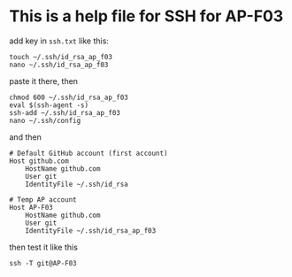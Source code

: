 # This is a help file for SSH for AP-F03

add key in `ssh.txt` like this:

```shell
touch ~/.ssh/id_rsa_ap_f03
nano ~/.ssh/id_rsa_ap_f03
```

paste it there, then

```shell
chmod 600 ~/.ssh/id_rsa_ap_f03
eval $(ssh-agent -s)
ssh-add ~/.ssh/id_rsa_ap_f03
nano ~/.ssh/config
```

and then

```shell
# Default GitHub account (first account)
Host github.com
    HostName github.com
    User git
    IdentityFile ~/.ssh/id_rsa

# Temp AP account
Host AP-F03
    HostName github.com
    User git
    IdentityFile ~/.ssh/id_rsa_ap_f03
```

then test it like this

```shell
ssh -T git@AP-F03
```
